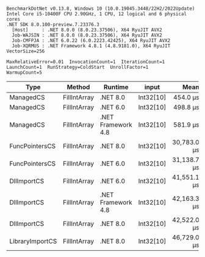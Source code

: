 ```

BenchmarkDotNet v0.13.8, Windows 10 (10.0.19045.3448/22H2/2022Update)
Intel Core i5-10400F CPU 2.90GHz, 1 CPU, 12 logical and 6 physical cores
.NET SDK 8.0.100-preview.7.23376.3
  [Host]     : .NET 8.0.0 (8.0.23.37506), X64 RyuJIT AVX2
  Job-WAJSIN : .NET 8.0.0 (8.0.23.37506), X64 RyuJIT AVX2
  Job-CMFPJA : .NET 6.0.22 (6.0.2223.42425), X64 RyuJIT AVX2
  Job-XQRMUS : .NET Framework 4.8.1 (4.8.9181.0), X64 RyuJIT VectorSize=256

MaxRelativeError=0.01  InvocationCount=1  IterationCount=1  
LaunchCount=1  RunStrategy=ColdStart  UnrollFactor=1  
WarmupCount=5  

```
| Type            | Method       | Runtime            | input     | Mean        | Error | Median      | Min         | Max         | Allocated |
|---------------- |------------- |------------------- |---------- |------------:|------:|------------:|------------:|------------:|----------:|
| ManagedCS       | FillIntArray | .NET 8.0           | Int32[10] |    454.0 μs |    NA |    454.0 μs |    454.0 μs |    454.0 μs |     400 B |
| ManagedCS       | FillIntArray | .NET 6.0           | Int32[10] |    498.8 μs |    NA |    498.8 μs |    498.8 μs |    498.8 μs |     640 B |
| ManagedCS       | FillIntArray | .NET Framework 4.8 | Int32[10] |    581.9 μs |    NA |    581.9 μs |    581.9 μs |    581.9 μs |         - |
| FuncPointersCS  | FillIntArray | .NET 8.0           | Int32[10] | 30,783.0 μs |    NA | 30,783.0 μs | 30,783.0 μs | 30,783.0 μs |     400 B |
| FuncPointersCS  | FillIntArray | .NET 6.0           | Int32[10] | 31,138.7 μs |    NA | 31,138.7 μs | 31,138.7 μs | 31,138.7 μs |     640 B |
| DllImportCS     | FillIntArray | .NET 6.0           | Int32[10] | 41,551.1 μs |    NA | 41,551.1 μs | 41,551.1 μs | 41,551.1 μs |     640 B |
| DllImportCS     | FillIntArray | .NET Framework 4.8 | Int32[10] | 42,163.3 μs |    NA | 42,163.3 μs | 42,163.3 μs | 42,163.3 μs |         - |
| DllImportCS     | FillIntArray | .NET 8.0           | Int32[10] | 42,522.0 μs |    NA | 42,522.0 μs | 42,522.0 μs | 42,522.0 μs |     400 B |
| LibraryImportCS | FillIntArray | .NET 8.0           | Int32[10] | 46,729.0 μs |    NA | 46,729.0 μs | 46,729.0 μs | 46,729.0 μs |     400 B |
